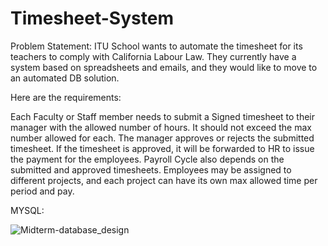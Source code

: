 # Timesheet-System

Problem Statement:
ITU School wants to automate the timesheet for its teachers to comply with California Labour Law. They currently have a system based on spreadsheets and emails, and they would like to move to an automated DB solution.

Here are the requirements:

Each Faculty or Staff member needs to submit a Signed timesheet to their manager with the allowed number of hours. It should not exceed the max number allowed for each.
The manager approves or rejects the submitted timesheet.
If the timesheet is approved, it will be forwarded to HR to issue the payment for the employees.
Payroll Cycle also depends on the submitted and approved timesheets.
Employees may be assigned to different projects, and each project can have its own max allowed time per period and pay.


MYSQL:

![Midterm-database_design](https://user-images.githubusercontent.com/109617585/206788947-b1fd506d-580b-4461-b42e-983ba3aed8ed.png)
